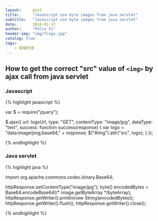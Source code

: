 ```yaml
---
layout:     post
title:      "Javascript use byte images from java servlet"
subtitle:   "Javascript use byte images from java servlet"
date:       2016-01-27
author:     "Felix Xi"
header-img: "img/frogs.jpg"
catalog: true
tags:
    - 前端开发
---
```


## How to get the correct "src" value of `<img>` by ajax call from java servlet

### Javascript

{% highlight javascript %}

var $ = require("jquery");

$.ajax({
    url: logoUrl,
    type: "GET",
    contentType: "image/jpg",
    dataType: "text",
    success: function success(response) {
        var logo = "data:image/png;base64," + response;
        $("#img").attr("src", logo);
    }
});

{% endhighlight %}


### Java servlet

{% highlight java %}

import org.apache.commons.codec.binary.Base64;

httpResponse.setContentType("image/jpg");
byte[] encodedBytes = Base64.encodeBase64(/* image.getByteArray */byteArray);
httpResponse.getWriter().println(new String(encodedBytes));
httpResponse.getWriter().flush();
httpResponse.getWriter().close();

{% endhighlight %}
